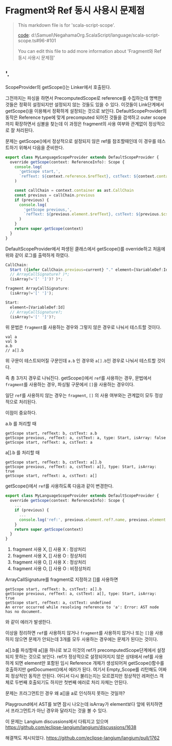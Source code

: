 # Fragment와 Ref 동시 사용시 문제점

> This markdown file is for 'scala-script-scope'.
>
> [code](/language/scala-script-scope.ts#96-#101): d:\Samuel\NegahamaOrg.ScalaScript/language/scala-script-scope.ts#96-#101
>
> You can edit this file to add more information about 'Fragment와 Ref 동시 사용시 문제점'

## '.

ScopeProvider의 getScope()는 Linker에서 호출된다.

그전까지는 파싱을 하면서 PrecomputedScope로 reference를 수집하는데 명백한 것들은 정확히 설정되지만 설정되지 않는 것들도 있을 수 있다.
이것들이 Link단계에서 getScope()을 이용해서 정확하게 설정되는 것으로 보인다. DefaultScopeProvider의 동작은 Reference type에 맞게 precomputed 되어진 것들을 검색하고 outer scope까지 확장하면서 심볼을 찾는데 이 과정은 fragment의 사용 여부와 관계없이 정상적으로 잘 처리된다.

문제는 getScope()에서 정상적으로 설정되지 않은 ref를 참조할때인데 이 경우를 테스트하기 위해서 다음을 준비한다.

```ts
export class MyLanguageScopeProvider extends DefaultScopeProvider {
  override getScope(context: ReferenceInfo): Scope {
    console.log(
      'getScope start,',
      `refText: ${context.reference.$refText}, cstText: ${context.container.$cstNode?.text}`
    )

    const callChain = context.container as ast.CallChain
    const previous = callChain.previous
    if (previous) {
      console.log(
        'getScope previous,',
        `refText: ${previous.element.$refText}, cstText: ${previous.$cstNode?.text}, type: ${previous.$type}, isArray: ${previous.isArray}`
      )
    }
    return super.getScope(context)
  }
}
```

DefaultScopeProvider에서 파생된 클래스에서 getScope()를 override하고 처음에 위와 같이 로그를 출력하게 하였다.

```ts
CallChain:
  Start ({infer CallChain.previous=current} "." element=[VariableDef:Id]
  // ArrayCallSignature? )*;
  (isArray?='[' ']')? )*;

fragment ArrayCallSignature:
  (isArray?='[' ']');

Start:
  element=[VariableDef:Id]
  // ArrayCallSignature?;
  (isArray?='[' ']')?;
```

위 문법은 `fragment`를 사용하는 경우와 그렇지 않은 경우로 나눠서 테스트할 것이다.

```
val a
val b
a.b
// a[].b
```

위 구문이 테스트되어질 구문인데 `a.b` 인 경우와 `a[].b`인 경우로 나눠서 테스트할 것이다.

즉 총 3가지 경우로 나눠진다. getScope()에서 `ref`를 사용하는 경우, 문법에서 `fragment`를 사용하는 경우, 파싱될 구문에서 `[]`을 사용하는 경우이다.

일단 `ref`를 사용하지 않는 경우는 `fragment`, `[]` 의 사용 여부와는 관계없이 모두 정상적으로 처리된다.

이점이 중요하다.

a.b 를 처리할 때

```
getScope start, refText: b, cstText: a.b
getScope previous, refText: a, cstText: a, type: Start, isArray: false
getScope start, refText: a, cstText: a
```

a[].b 를 처리할 때

```
getScope start, refText: b, cstText: a[].b
getScope previous, refText: a, cstText: a[], type: Start, isArray: true
getScope start, refText: a, cstText: a[]
```

getScope()에서 `ref`를 사용하도록 다음과 같이 변경한다.

```ts
export class MyLanguageScopeProvider extends DefaultScopeProvider {
  override getScope(context: ReferenceInfo): Scope {
    ...
    if (previous) {
      ...
      console.log('ref:', previous.element.ref?.name, previous.element.ref?.$type)
    }
    return super.getScope(context)
  }
}
```

1. fragment 사용 X, [] 사용 X : 정상처리
2. fragment 사용 X, [] 사용 O : 정상처리
3. fragment 사용 O, [] 사용 X : 정상처리
4. fragment 사용 O, [] 사용 O : 비정상처리

ArrayCallSignature를 fragment로 지정하고 []를 사용하면

```
getScope start, refText: b, cstText: a[].b
getScope previous, refText: a, cstText: a[], type: Start, isArray: true
getScope start, refText: a, cstText: undefined
An error occurred while resolving reference to 'a': Error: AST node has no document.
```

와 같이 에러가 발생한다.

이상을 정리하면 `ref`를 사용하지 않거나 `fragment`를 사용하지 않거나 또는 `[]`을 사용하지 않으면 문제가 안되는데 3개를 모두 사용하는 경우에는 문제가 된다는 것이다.

a[].b를 파싱할때 a[]을 하나로 보고 이것의 ref가 precomputedScope단계에서 설정되지 못하는 것으로 보인다.
ref가 정상적으로 설정되어지지 않은 상태에서 ref를 사용하게 되면 element만 포함된 임시 Reference 개체가 생성되어져 getScope()함수를 호출하지만 getDocument()에서 에러가 된다. 여기서 Empty_Scope를 리턴해도 어짜피 정상적인 동작은 안된다. 어디서 다시 불리는지는 모르겠지만 정상적인 레퍼런스 객체로
두번째 호출되기도 하지만 첫번째 에러로 처리 자체는 안된다.

문제는 프라그먼트인 경우 왜 a[]을 a로 인식하지 못하는 것일까?

Playground에서 AST를 보면 잠시 나오는데 isArray가 element보다 앞에 위치하면서 프라그먼트가 아닌 경우와 달라지는 것을 볼 수 있다.

이 문제는 Langium discussions에서 다뤄지고 있으며
https://github.com/eclipse-langium/langium/discussions/1638

해결책도 제시되었다.
https://github.com/eclipse-langium/langium/pull/1762
